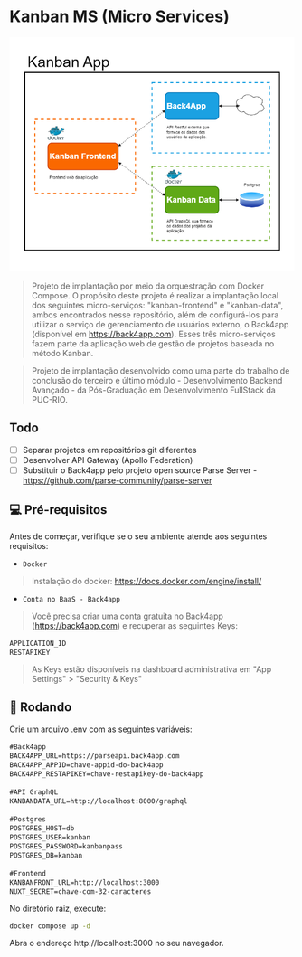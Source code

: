 # Kanban MS (Micro Services) 
<img src="images/diagrama.png" alt="Diagrama de implantação">

> Projeto de implantação por meio da orquestração com Docker Compose. O propósito deste projeto é realizar a implantação local dos seguintes micro-serviços: "kanban-frontend" e "kanban-data", ambos encontrados nesse repositório, além de configurá-los para utilizar o serviço de gerenciamento de usuários externo, o Back4app (disponível em https://back4app.com). Esses três micro-serviços fazem parte da aplicação web de gestão de projetos baseada no método Kanban. 

> Projeto de implantação desenvolvido como uma parte do trabalho de conclusão do terceiro e último módulo - Desenvolvimento Backend Avançado - da Pós-Graduação em Desenvolvimento FullStack da PUC-RIO. 

## Todo

- [ ] Separar projetos em repositórios git diferentes
- [ ] Desenvolver API Gateway (Apollo Federation)
- [ ] Substituir o Back4app pelo projeto open source Parse Server - https://github.com/parse-community/parse-server

## 💻 Pré-requisitos

Antes de começar, verifique se o seu ambiente atende aos seguintes requisitos:

* `Docker`

> Instalação do docker: https://docs.docker.com/engine/install/

* `Conta no BaaS - Back4app`

> Você precisa criar uma conta gratuita no Back4app (https://back4app.com) e recuperar as seguintes Keys:

```
APPLICATION_ID
RESTAPIKEY
```

> As Keys estão disponíveis na dashboard administrativa em "App Settings" > "Security & Keys"

## 🚀 Rodando

Crie um arquivo .env com as seguintes variáveis:

```env
#Back4app
BACK4APP_URL=https://parseapi.back4app.com
BACK4APP_APPID=chave-appid-do-back4app
BACK4APP_RESTAPIKEY=chave-restapikey-do-back4app

#API GraphQL
KANBANDATA_URL=http://localhost:8000/graphql

#Postgres
POSTGRES_HOST=db
POSTGRES_USER=kanban
POSTGRES_PASSWORD=kanbanpass
POSTGRES_DB=kanban

#Frontend
KANBANFRONT_URL=http://localhost:3000
NUXT_SECRET=chave-com-32-caracteres
```

No diretório raiz, execute:
```sh
docker compose up -d
```

Abra o endereço http://localhost:3000 no seu navegador.